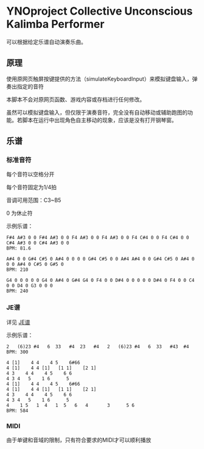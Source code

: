 # YNOproject Collective Unconscious Kalimba Performer

可以根据给定乐谱自动演奏乐曲。

## 原理

使用原网页触屏按键提供的方法（simulateKeyboardInput）来模拟键盘输入，弹奏出指定的音符

本脚本不会对原网页函数、游戏内容或存档进行任何修改。

虽然可以模拟键盘输入，但仅限于演奏音符，完全没有自动移动或辅助跑图的功能。若脚本在运行中出现角色自主移动的现象，应该是没有打开钢琴窗。

## 乐谱

### 标准音符

每个音符以空格分开

每个音符固定为1/4拍

音调可用范围：C3~B5

0 为休止符

示例乐谱：

```text
F#4 A#3 0 0 F#4 A#3 0 0 F4 A#3 0 0 F4 A#3 0 0 F4 C#4 0 0 F4 C#4 0 0 C#4 A#3 0 0 C#4 A#3 0 0
BPM: 81.6
```

```text
A#4 0 0 G#4 C#5 0 A#4 0 0 0 0 G#4 C#5 0 0 A#4 A#4 0 0 G#4 C#5 0 A#4 0 0 0 A#4 0 C#5 0 G#5 0
BPM: 210
```

```text
G4 0 0 0 0 0 G4 0 A#4 0 G#4 G4 0 F4 0 0 D#4 0 0 0 0 0 D#4 0 F4 0 0 C4 0 0 D4 0 G3 0 0 0
BPM: 240
```

### JE谱

详见 [JE谱](https://madderscientist.github.io/je_score_operator/)

示例乐谱：

```text
2   (6)23 #4   6  33   #4  23   #4   2   (6)23 #4   6  33   #43  #4   
BPM: 300
```

```text
4 [1]    4 4    4 5    6#66   
4 [1]    4 4 [1]   [1 1]    [2 1]   
4 3    4 4    4 5    6 6   
4 3 4   5    1 6      5    
4 [1]    4 4    4 5    6#66   
4 [1]    4 4 [1]   [1 1]    [2 1]   
4 3    4 4    4 5    6 6   
4 3 4   5    1 6      5     
4    1 5   1  4   1  5   6   4       3      5 6      
BPM: 584
```

### MIDI

由于单键和音域的限制，只有符合要求的MIDI才可以顺利播放
